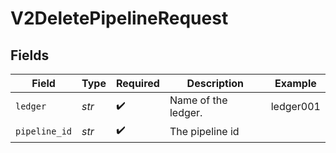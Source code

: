 # V2DeletePipelineRequest


## Fields

| Field               | Type                | Required            | Description         | Example             |
| ------------------- | ------------------- | ------------------- | ------------------- | ------------------- |
| `ledger`            | *str*               | :heavy_check_mark:  | Name of the ledger. | ledger001           |
| `pipeline_id`       | *str*               | :heavy_check_mark:  | The pipeline id     |                     |